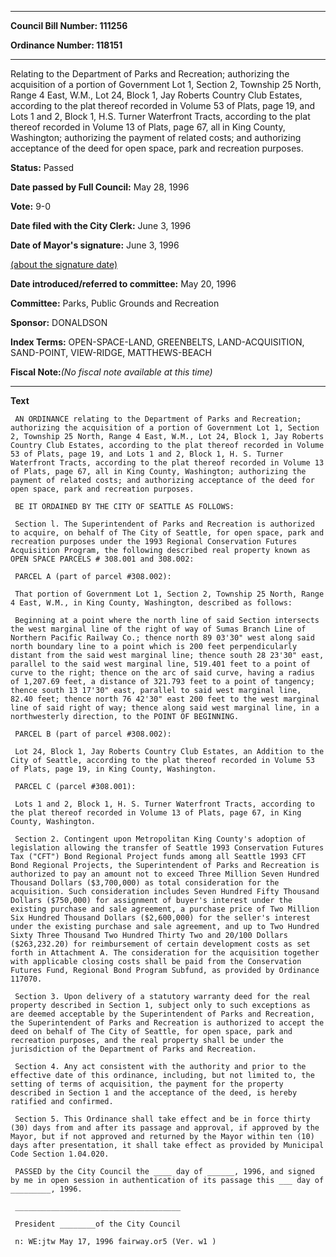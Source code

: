 

********

**Council Bill Number: 111256**
   
**Ordinance Number: 118151**
********

 Relating to the Department of Parks and Recreation; authorizing the acquisition of a portion of Government Lot 1, Section 2, Township 25 North, Range 4 East, W.M., Lot 24, Block 1, Jay Roberts Country Club Estates, according to the plat thereof recorded in Volume 53 of Plats, page 19, and Lots 1 and 2, Block 1, H.S. Turner Waterfront Tracts, according to the plat thereof recorded in Volume 13 of Plats, page 67, all in King County, Washington; authorizing the payment of related costs; and authorizing acceptance of the deed for open space, park and recreation purposes.

**Status:** Passed
   
**Date passed by Full Council:** May 28, 1996
   
**Vote:** 9-0
   
**Date filed with the City Clerk:** June 3, 1996
   
**Date of Mayor's signature:** June 3, 1996
   
[(about the signature date)](/~public/approvaldate.htm)
   
   
   
**Date introduced/referred to committee:** May 20, 1996
   
**Committee:** Parks, Public Grounds and Recreation
   
**Sponsor:** DONALDSON
   
   
**Index Terms:** OPEN-SPACE-LAND, GREENBELTS, LAND-ACQUISITION, SAND-POINT, VIEW-RIDGE, MATTHEWS-BEACH

**Fiscal Note:**_(No fiscal note available at this time)_

********

**Text**
   
```
 AN ORDINANCE relating to the Department of Parks and Recreation; authorizing the acquisition of a portion of Government Lot 1, Section 2, Township 25 North, Range 4 East, W.M., Lot 24, Block 1, Jay Roberts Country Club Estates, according to the plat thereof recorded in Volume 53 of Plats, page 19, and Lots 1 and 2, Block 1, H. S. Turner Waterfront Tracts, according to the plat thereof recorded in Volume 13 of Plats, page 67, all in King County, Washington; authorizing the payment of related costs; and authorizing acceptance of the deed for open space, park and recreation purposes.

 BE IT ORDAINED BY THE CITY OF SEATTLE AS FOLLOWS:

 Section l. The Superintendent of Parks and Recreation is authorized to acquire, on behalf of The City of Seattle, for open space, park and recreation purposes under the 1993 Regional Conservation Futures Acquisition Program, the following described real property known as OPEN SPACE PARCELS # 308.001 and 308.002:

 PARCEL A (part of parcel #308.002):

 That portion of Government Lot 1, Section 2, Township 25 North, Range 4 East, W.M., in King County, Washington, described as follows:

 Beginning at a point where the north line of said Section intersects the west marginal line of the right of way of Sumas Branch Line of Northern Pacific Railway Co.; thence north 89 03'30" west along said north boundary line to a point which is 200 feet perpendicularly distant from the said west marginal line; thence south 28 23'30" east, parallel to the said west marginal line, 519.401 feet to a point of curve to the right; thence on the arc of said curve, having a radius of 1,207.69 feet, a distance of 321.793 feet to a point of tangency; thence south 13 17'30" east, parallel to said west marginal line, 82.40 feet; thence north 76 42'30" east 200 feet to the west marginal line of said right of way; thence along said west marginal line, in a northwesterly direction, to the POINT OF BEGINNING.

 PARCEL B (part of parcel #308.002):

 Lot 24, Block 1, Jay Roberts Country Club Estates, an Addition to the City of Seattle, according to the plat thereof recorded in Volume 53 of Plats, page 19, in King County, Washington.

 PARCEL C (parcel #308.001):

 Lots 1 and 2, Block 1, H. S. Turner Waterfront Tracts, according to the plat thereof recorded in Volume 13 of Plats, page 67, in King County, Washington.

 Section 2. Contingent upon Metropolitan King County's adoption of legislation allowing the transfer of Seattle 1993 Conservation Futures Tax ("CFT") Bond Regional Project funds among all Seattle 1993 CFT Bond Regional Projects, the Superintendent of Parks and Recreation is authorized to pay an amount not to exceed Three Million Seven Hundred Thousand Dollars ($3,700,000) as total consideration for the acquisition. Such consideration includes Seven Hundred Fifty Thousand Dollars ($750,000) for assignment of buyer's interest under the existing purchase and sale agreement, a purchase price of Two Million Six Hundred Thousand Dollars ($2,600,000) for the seller's interest under the existing purchase and sale agreement, and up to Two Hundred Sixty Three Thousand Two Hundred Thirty Two and 20/100 Dollars ($263,232.20) for reimbursement of certain development costs as set forth in Attachment A. The consideration for the acquisition together with applicable closing costs shall be paid from the Conservation Futures Fund, Regional Bond Program Subfund, as provided by Ordinance 117070.

 Section 3. Upon delivery of a statutory warranty deed for the real property described in Section 1, subject only to such exceptions as are deemed acceptable by the Superintendent of Parks and Recreation, the Superintendent of Parks and Recreation is authorized to accept the deed on behalf of The City of Seattle, for open space, park and recreation purposes, and the real property shall be under the jurisdiction of the Department of Parks and Recreation.

 Section 4. Any act consistent with the authority and prior to the effective date of this ordinance, including, but not limited to, the setting of terms of acquisition, the payment for the property described in Section 1 and the acceptance of the deed, is hereby ratified and confirmed.

 Section 5. This Ordinance shall take effect and be in force thirty (30) days from and after its passage and approval, if approved by the Mayor, but if not approved and returned by the Mayor within ten (10) days after presentation, it shall take effect as provided by Municipal Code Section 1.04.020.

 PASSED by the City Council the ____ day of ______, 1996, and signed by me in open session in authentication of its passage this ___ day of _________, 1996.

 _____________________________________

 President ________of the City Council

 n: WE:jtw May 17, 1996 fairway.or5 (Ver. w1 )

```
